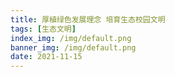 ```yaml
---
title: 厚植绿色发展理念 培育生态校园文明
tags: [生态文明]
index_img: /img/default.png
banner_img: /img/default.png
date: 2021-11-15
---
```


